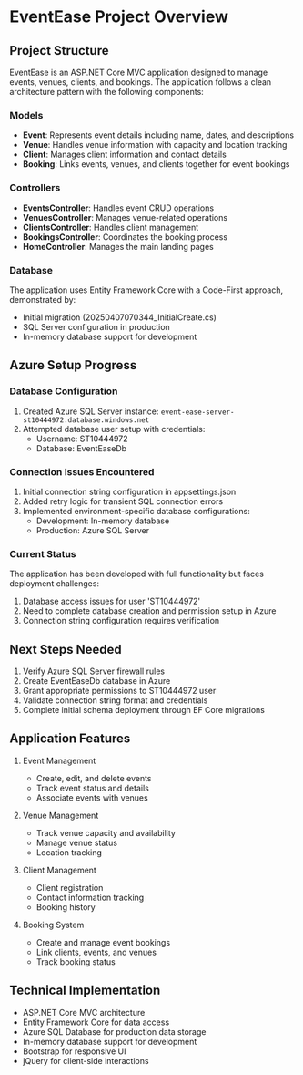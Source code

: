 # EventEase Project Overview

## Project Structure
EventEase is an ASP.NET Core MVC application designed to manage events, venues, clients, and bookings. The application follows a clean architecture pattern with the following components:

### Models
- **Event**: Represents event details including name, dates, and descriptions
- **Venue**: Handles venue information with capacity and location tracking
- **Client**: Manages client information and contact details
- **Booking**: Links events, venues, and clients together for event bookings

### Controllers
- **EventsController**: Handles event CRUD operations
- **VenuesController**: Manages venue-related operations
- **ClientsController**: Handles client management
- **BookingsController**: Coordinates the booking process
- **HomeController**: Manages the main landing pages

### Database
The application uses Entity Framework Core with a Code-First approach, demonstrated by:
- Initial migration (20250407070344_InitialCreate.cs)
- SQL Server configuration in production
- In-memory database support for development

## Azure Setup Progress

### Database Configuration
1. Created Azure SQL Server instance: `event-ease-server-st10444972.database.windows.net`
2. Attempted database user setup with credentials:
   - Username: ST10444972
   - Database: EventEaseDb

### Connection Issues Encountered
1. Initial connection string configuration in appsettings.json
2. Added retry logic for transient SQL connection errors
3. Implemented environment-specific database configurations:
   - Development: In-memory database
   - Production: Azure SQL Server

### Current Status
The application has been developed with full functionality but faces deployment challenges:
1. Database access issues for user 'ST10444972'
2. Need to complete database creation and permission setup in Azure
3. Connection string configuration requires verification

## Next Steps Needed
1. Verify Azure SQL Server firewall rules
2. Create EventEaseDb database in Azure
3. Grant appropriate permissions to ST10444972 user
4. Validate connection string format and credentials
5. Complete initial schema deployment through EF Core migrations

## Application Features
1. Event Management
   - Create, edit, and delete events
   - Track event status and details
   - Associate events with venues

2. Venue Management
   - Track venue capacity and availability
   - Manage venue status
   - Location tracking

3. Client Management
   - Client registration
   - Contact information tracking
   - Booking history

4. Booking System
   - Create and manage event bookings
   - Link clients, events, and venues
   - Track booking status

## Technical Implementation
- ASP.NET Core MVC architecture
- Entity Framework Core for data access
- Azure SQL Database for production data storage
- In-memory database support for development
- Bootstrap for responsive UI
- jQuery for client-side interactions
